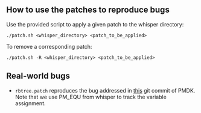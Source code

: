 ## How to use the patches to reproduce bugs
Use the provided script to apply a given patch to the whisper directory:
```shell
./patch.sh <whisper_directory> <patch_to_be_applied>
```
To remove a corresponding patch:
```shell
./patch.sh -R <whisper_directory> <patch_to_be_applied>
```

## Real-world bugs
* `rbtree.patch` reproduces the bug addressed in [this](https://github.com/pmem/pmdk/commit/04ec84e23ed40be92bd89b9d34c39fbf28cafe0b#diff-f2692f0bb21a212d07a5d1bc2115c071) git commit of PMDK. Note that we use PM_EQU from whisper to track the variable assignment.
	